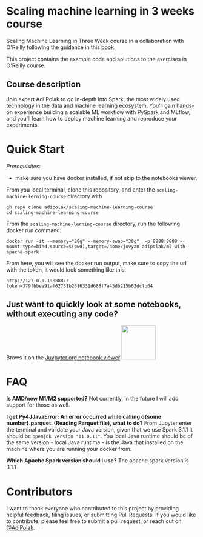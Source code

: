 # Scaling machine learning in 3 weeks course
Scaling Machine Learning in Three Week course in a collaboration with O'Reilly following the guidance in this [book](https://amzn.to/3WgHQvd).

This project contains the example code and solutions to the exercises in O'Reilly course.

## Course description
Join expert Adi Polak to go in-depth into Spark, the most widely used technology in the data and machine learning ecosystem. You’ll gain hands-on experience building a scalable ML workflow with PySpark and MLflow, and you’ll learn how to deploy machine learning and reproduce your experiments.


# Quick Start
_Prerequisites:_
* make sure you have docker installed, if not skip to the notebooks viewer.


From you local terminal, clone this repository, and enter the `scaling-machine-lerning-course` directory with

```code
gh repo clone adipolak/scaling-machine-learning-course
cd scaling-machine-learning-course
```
From the `scaling-machine-lerning-course` directory, run the following docker run command:

```code
docker run -it --memory="28g" --memory-swap="30g"  -p 8888:8888 --mount type=bind,source=$(pwd),target=/home/jovyan adipolak/ml-with-apache-spark
```

From here, you will see the docker run output, make sure to copy the url with the token, it would look something like this:

```code
http://127.0.0.1:8888/?token=379fbbea91af62751b2616331d688f7a45db215b62dcfb04
```

## Just want to quickly look at some notebooks, without executing any code?
Brows it on the [Juypyter.org notebook viewer](https://nbviewer.org/github/adipolak/scaling-machine-learning-course/tree/main/notebooks/)
<img src="https://nbviewer.jupyter.org/static/img/nav_logo.svg" width="90" />


# FAQ

**Is AMD/new M1/M2 supported?**
Not currently, in the future I will add support for those as well.


**I get Py4JJavaError: An error occurred while calling o{some number}.parquet. (Reading Parquet file), what to do?**
From Jupyter enter the terminal and validate your Java version, given that we use Spark 3.1.1 it should be `openjdk version "11.0.11"`.
You local Java runtime should be of the same version - local Java runtime -  is the Java that installed on the machine where you are running your docker from.


**Which Apache Spark version should I use?**
The apache spark version is 3.1.1

# Contributors
I want to thank everyone who contributed to this project by providing helpful feedback, filing issues, or submitting Pull Requests. 
If you would like to contribute, please feel free to submit a pull request, or reach out on [@AdiPolak](https://twitter.com/AdiPolak).
